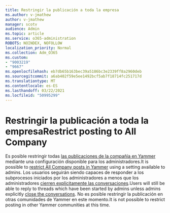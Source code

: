```yaml
---
title: Restringir la publicación a toda la empresa
ms.author: v-jmathew
author: v-jmathew
manager: scotv
audience: Admin
ms.topic: article
ms.service: o365-administration
ROBOTS: NOINDEX, NOFOLLOW
localization_priority: Normal
ms.collection: Adm_O365
ms.custom:
- "9003219"
- "9667"
ms.openlocfilehash: eb7db65b163bec39a5186bc3e2339ff8a2960deb
ms.sourcegitcommit: a6ab402f59e5ee1492bcf5ab7f18714fc251717d
ms.translationtype: MT
ms.contentlocale: es-ES
ms.lasthandoff: 03/22/2021
ms.locfileid: "50995299"
---
```

# <a name="restrict-posting-to-all-company"></a><span data-ttu-id="56911-102">Restringir la publicación a toda la empresa</span><span class="sxs-lookup"><span data-stu-id="56911-102">Restrict posting to All Company</span></span>

<span data-ttu-id="56911-103">Es posible restringir todas [las publicaciones de la compañía en Yammer](https://support.microsoft.com/office/restrict-all-company-posts-in-yammer-3219d2ae-db15-4c9f-9dd2-28559ae39a97) mediante una configuración disponible para los administradores.</span><span class="sxs-lookup"><span data-stu-id="56911-103">It is possible to [restrict All Company posts in Yammer](https://support.microsoft.com/office/restrict-all-company-posts-in-yammer-3219d2ae-db15-4c9f-9dd2-28559ae39a97) using a setting available to admins.</span></span> <span data-ttu-id="56911-104">Los usuarios seguirán siendo capaces de responder a los subprocesos iniciados por los administradores a menos que los administradores [cierren explícitamente las conversaciones](https://support.microsoft.com/office/pin-close-and-report-conversations-in-yammer-62a5fbc2-ff1b-4418-9334-d2b4b17062cb).</span><span class="sxs-lookup"><span data-stu-id="56911-104">Users will still be able to reply to threads which have been started by admins unless admins explicitly [close the conversations](https://support.microsoft.com/office/pin-close-and-report-conversations-in-yammer-62a5fbc2-ff1b-4418-9334-d2b4b17062cb).</span></span> <span data-ttu-id="56911-105">No es posible restringir la publicación en otras comunidades de Yammer en este momento.</span><span class="sxs-lookup"><span data-stu-id="56911-105">It is not possible to restrict posting in other Yammer communities at this time.</span></span>
